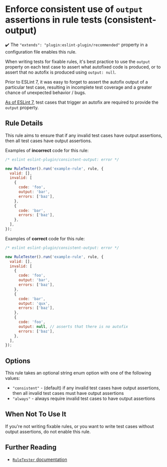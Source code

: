 # Enforce consistent use of `output` assertions in rule tests (consistent-output)

✔️ The `"extends": "plugin:eslint-plugin/recommended"` property in a configuration file enables this rule.

When writing tests for fixable rules, it's best practice to use the `output` property on each test case to assert what autofixed code is produced, or to assert that no autofix is produced using `output: null`.

Prior to ESLint 7, it was easy to forget to assert the autofix output of a particular test case, resulting in incomplete test coverage and a greater chance of unexpected behavior / bugs.

[As of ESLint 7](https://eslint.org/docs/user-guide/migrating-to-7.0.0#additional-validation-added-to-the-ruletester-class), test cases that trigger an autofix are required to provide the `output` property.

## Rule Details

This rule aims to ensure that if any invalid test cases have output assertions, then all test cases have output assertions.

Examples of **incorrect** code for this rule:

```js
/* eslint eslint-plugin/consistent-output: error */

new RuleTester().run('example-rule', rule, {
  valid: [],
  invalid: [
    {
      code: 'foo',
      output: 'bar',
      errors: ['baz'],
    },
    {
      code: 'bar',
      errors: ['baz'],
    },
  ],
});
```

Examples of **correct** code for this rule:

```js
/* eslint eslint-plugin/consistent-output: error */

new RuleTester().run('example-rule', rule, {
  valid: [],
  invalid: [
    {
      code: 'foo',
      output: 'bar',
      errors: ['baz'],
    },
    {
      code: 'bar',
      output: 'qux',
      errors: ['baz'],
    },
    {
      code: 'foo',
      output: null, // asserts that there is no autofix
      errors: ['baz'],
    },
  ],
});
```

## Options

This rule takes an optional string enum option with one of the following values:

* `"consistent"` - (default) if any invalid test cases have output assertions, then all invalid test cases must have output assertions
* `"always"` - always require invalid test cases to have output assertions

## When Not To Use It

If you're not writing fixable rules, or you want to write test cases without output assertions, do not enable this rule.

## Further Reading

* [`RuleTester` documentation](http://eslint.org/docs/developer-guide/working-with-plugins#testing)
